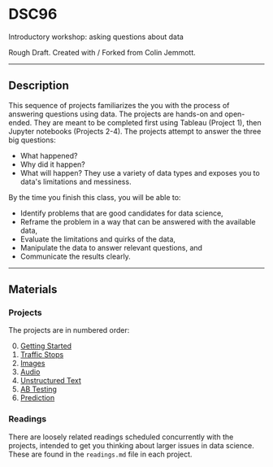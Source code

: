 # DSC96
Introductory workshop: asking questions about data

Rough Draft. Created with / Forked from Colin Jemmott.

---

## Description

This sequence of projects familiarizes the you with the process of
answering questions using data. The projects are hands-on and
open-ended.  They are meant to be completed first using Tableau
(Project 1), then Jupyter notebooks (Projects 2-4). The projects
attempt to answer the three big questions:
* What happened?
* Why did it happen?
* What will happen?
They use a variety of data types and exposes you to
data's limitations and messiness.

By the time you finish this class, you will be able to:
* Identify problems that are good candidates for data science,
* Reframe the problem in a way that can be answered with the available data,
* Evaluate the limitations and quirks of the data,
* Manipulate the data to answer relevant questions, and
* Communicate the results clearly.

---

## Materials

### Projects 

The projects are in numbered order:

0. [Getting Started](./projects/00.Getting_Started)
1. [Traffic Stops](./projects/01.Traffic_Stops)
2. [Images](./projects/02.Images)
3. [Audio](./projects/03.Audio)
4. [Unstructured Text](./projects/04.Text)
5. [AB Testing](./projects/05.AB_Testing)
6. [Prediction](./projects/06.Prediction)

### Readings

There are loosely related readings scheduled concurrently with the
projects, intended to get you thinking about larger issues in data
science. These are found in the `readings.md` file in each project.
